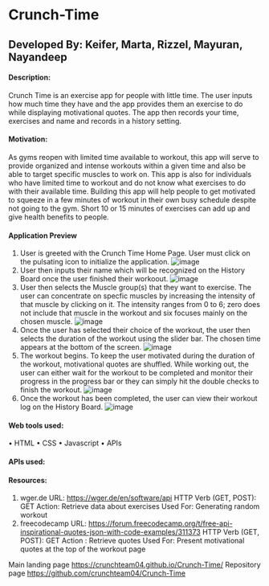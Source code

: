 # Crunch-Time
## Developed By: Keifer, Marta, Rizzel, Mayuran, Nayandeep 

#### Description:
Crunch Time is an exercise app for people with little time. The user inputs how much time they have and the app provides them an exercise to do while displaying motivational quotes. The app then records your time, exercises and name and records in a history setting.

#### Motivation: 
As gyms reopen with limited time available to workout, this app will serve to provide organized and intense workouts within a given time and also be able to target specific muscles to work on. This app is also for individuals who have limited time to workout and do not know what exercises to do with their available time. Building this app will help people to get motivated to squeeze in a few minutes of workout in their own busy schedule despite not going to the gym. Short 10 or 15 minutes of exercises can add up and give health benefits to people.

#### Application Preview 

1) User is greeted with the Crunch Time Home Page. User must click on the pulsating icon to initialize the application. 
 ![image](https://user-images.githubusercontent.com/79432326/120941623-925e3e80-c6f1-11eb-9f5c-7d9ddf946114.png)
2) User then inputs their name which will be recognized on the History Board once the user finished their workoout.
 ![image](https://user-images.githubusercontent.com/79432326/120941706-1f08fc80-c6f2-11eb-914c-0cdfe8d70d49.png)
3) User then selects the Muscle group(s) that they want to exercise. The user can concentrate on specfic muscles by increasing the intensity of that muscle by clicking on it. The intensity ranges from 0 to 6; zero does not include that muscle in the workout and six focuses mainly on the chosen muscle. 
![image](https://user-images.githubusercontent.com/79432326/120941759-845ced80-c6f2-11eb-87b3-e38cb1279581.png)
4) Once the user has selected their choice of the workout, the user then selects the duration of the workout using the slider bar. The chosen time appears at the bottom of the screen. 
![image](https://user-images.githubusercontent.com/79432326/120941865-2c72b680-c6f3-11eb-954b-74fb56097d8e.png)
5) The workout begins. To keep the user motivated during the duration of the workout, motivational quotes are shuffled. While working out, the user can either wait for the workout to be completed and monitor their progress in the progress bar or they can simply hit the double checks to finish the workout. 
![image](https://user-images.githubusercontent.com/79432326/120942067-61cbd400-c6f4-11eb-8993-14d53785db96.png)
6) Once the workout has been completed, the user can view their workout log on the History Board. 
![image](https://user-images.githubusercontent.com/79432326/120942099-98095380-c6f4-11eb-84e4-345f389f86e8.png)


#### Web tools used:

• HTML • CSS • Javascript • APIs

#### APIs used:

#### Resources: 
1) wger.de URL: https://wger.de/en/software/api HTTP Verb (GET, POST): GET Action: Retrieve data about exercises Used For: Generating random workout
2) freecodecamp URL: https://forum.freecodecamp.org/t/free-api-inspirational-quotes-json-with-code-examples/311373 HTTP Verb (GET, POST): GET Action : Retrieve quotes Used For: Present motivational quotes at the top of the workout page



Main landing page https://crunchteam04.github.io/Crunch-Time/
Repository page https://github.com/crunchteam04/Crunch-Time
